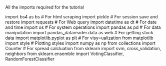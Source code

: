 All the imports required for the tutorial

import bs4 as bs # For html scraping
import pickle # For session save and restore
import requests # For Web query
import datetime as dt # For date and time
import os # For system operations
import pandas as pd # For data manipulation
import pandas_datareader.data as web # For getting stock data
import matplotlib.pyplot as plt # For visy=ualization
from matplotlib import style # Plotting styles
import numpy as np 
from collections import Counter # For spread calcluation
from sklearn import svm, cross_validation, neighbors
from sklearn.ensemble import VotingClassifier, RandomForestClassifier

